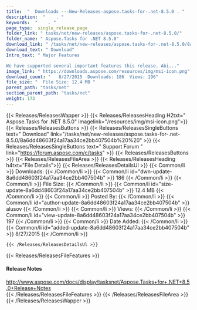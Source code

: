 ```yaml
---
title:  "  Downloads ---New-Releases-aspose.tasks-for-.net-8.5.0 . " 
description:  "    . " 
keywords:  "    . " 
page_type:  single_release_page
folder_link: " tasks/net/new-releases/aspose.tasks-for-.net-8.5.0/"
folder_name: " Aspose.Tasks for .NET 8.5.0"
download_link: " /tasks/net/new-releases/aspose.tasks-for-.net-8.5.0/8a6dd48603f24a17aa34ce2bb407504b"
download_text: " Download"
Intro_text: " Major Features

We have supported several important features this release. Abi..."
image_link: " https://downloads.aspose.com/resources/img/msi-icon.png"
download_count: "   8/27/2015  Downloads: 186  Views: 196"
file_size: "  File Size: 12.4 MB "
parent_path: "tasks/net"
section_parent_path: "tasks/net"
weight: 173 
---
```


{{< Releases/ReleasesWapper >}}
  {{< Releases/ReleasesHeading H2txt=" Aspose.Tasks for .NET 8.5.0" imagelink="/resources/img/msi-icon.png">}}
  {{< Releases/ReleasesButtons >}}
    {{< Releases/ReleasesSingleButtons text=" Download" link="/tasks/net/new-releases/aspose.tasks-for-.net-8.5.0/8a6dd48603f24a17aa34ce2bb407504b%20%20" >}}
    {{< Releases/ReleasesSingleButtons text=" Support Forum " link="https://forum.aspose.com/c/tasks" >}}
  {{< Releases/ReleasesButtons >}}
  {{< Releases/ReleasesFileArea >}}
    {{< Releases/ReleasesHeading h4txt="File Details">}}
    {{< Releases/ReleasesDetailsUl >}}
            {{< Common/li  >}} Downloads: {{< /Common/li >}} 
      {{< Common/li id="dwn-update-8a6dd48603f24a17aa34ce2bb407504b" >}} 186 {{< /Common/li >}} 
      {{< Common/li  >}} File Size: {{< /Common/li >}} 
      {{< Common/li id="size-update-8a6dd48603f24a17aa34ce2bb407504b" >}} 12.4 MB {{< /Common/li >}} 
      {{< Common/li  >}} Posted By: {{< /Common/li >}} 
      {{< Common/li id="author-update-8a6dd48603f24a17aa34ce2bb407504b" >}} alusov {{< /Common/li >}} 
      {{< Common/li  >}} Views: {{< /Common/li >}} 
      {{< Common/li id="view-update-8a6dd48603f24a17aa34ce2bb407504b" >}} 197 {{< /Common/li >}} 
      {{< Common/li  >}} Date Added: {{< /Common/li >}} 
      {{< Common/li id="added-update-8a6dd48603f24a17aa34ce2bb407504b" >}} 8/27/2015 {{< /Common/li >}} 

    {{< /Releases/ReleasesDetailsUl >}}

  {{< Releases/ReleasesFileFeatures >}}
      <h4>Release Notes</h4><div><a href="http://www.aspose.com/docs/display/tasksnet/Aspose.Tasks+for+.NET+8.5.0+Release+Notes">http://www.aspose.com/docs/display/tasksnet/Aspose.Tasks+for+.NET+8.5.0+Release+Notes</a></div>
  {{< /Releases/ReleasesFileFeatures >}}
 {{< /Releases/ReleasesFileArea >}}
{{< /Releases/ReleasesWapper >}}


